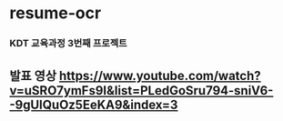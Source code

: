 # resume-ocr
### KDT 교육과정 3번째 프로젝트
## 발표 영상 https://www.youtube.com/watch?v=uSRO7ymFs9I&list=PLedGoSru794-sniV6--9gUIQuOz5EeKA9&index=3
